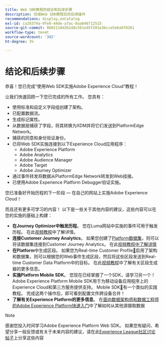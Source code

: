 ```yaml
---
title: Web SDK教程的结论和后续步骤
description: 完成Web SDK教程后的后续操作
recommendations: display,noCatalog
exl-id: ca28374a-9fe0-44de-a7ac-0aa046712515
source-git-commit: 8602110d2b2ddc561e45f201e3bcce5e6a6f8261
workflow-type: tm+mt
source-wordcount: '382'
ht-degree: 3%

---
```


# 结论和后续步骤

恭喜！您已完成“使用Web SDK实施Adobe Experience Cloud”教程！

让我们快速回顾一下您已完成的所有工作。 您具有：

* 使用标准和自定义字段组创建了架构。
* 已配置数据流。
* 生成标记属性。
* 从数据层捕获了字段，将其转换为XDM并将它们发送到PlatformEdge Network。
* 捕获的同意和身份验证身份。
* 已将Web SDK实施连接到以下Experience Cloud应用程序：
   * Adobe Experience Platform
   * Adobe Analytics
   * Adobe Audience Manager
   * Adobe Target
   * Adobe Journey Optimizer
* 通过事件转发将数据从PlatformEdge Network转发到Web挂接。
* 已使用Adobe Experience Platform Debugger验证实施。

您已准备好开始历程的下一阶段 — 在自己的网站上实施Adobe Experience Cloud！

而且还有更多可学习的内容！ 以下是一些关于其他内容的建议，这些内容可以在您的实施的基础上构建：


* **在Journey Optimizer中触发历程**。 您在Luma网站中实施的事件可用于触发历程。 在此[视频教程](https://experienceleague.adobe.com/zh-hans/docs/journey-optimizer-learn/tutorials/create-journeys/use-case-transactional-journey)中了解详情。
* **连接Customer Journey Analytics**。 如果您创建了[Platform数据集](setup-experience-platform.md)，则可以将该数据集连接到Customer Journey Analytics。 在此[视频教程中了解详情](https://experienceleague.adobe.com/zh-hans/docs/customer-journey-analytics-learn/tutorials/connections/connecting-customer-journey-analytics-to-data-sources-in-platform)
* **在Platform**&#x200B;中生成区段。 如果您为Real-time Customer Profile[&#128279;](setup-experience-platform.md)启用了架构和数据集，则可以根据您的Web事件生成区段，然后将这些区段发送到Real-time Customer Data Platform中的目标。 在此[视频教程](https://experienceleague.adobe.com/zh-hans/docs/platform-learn/tutorials/audiences/create-audiences)中了解有关区段生成器的更多信息。
* **实施Platform Mobile SDK**。 您现在已经掌握了一个SDK，请学习另一个！ Adobe Experience Platform Mobile SDK用于为移动设备应用程序上的Experience Cloud和第三方服务提供支持。 Mobile SDK[&#128279;](https://experienceleague.adobe.com/zh-hans/docs/platform-learn/implement-mobile-sdk/overview)有一个类似的实践教程。 完成这两个操作后，即可看到配置文件跨设备合并！
* **了解有关Experience Platform的更多信息**。 在[面向数据架构师和数据工程师的Adobe Experience Platform快速入门](https://experienceleague.adobe.com/zh-hans/docs/platform-learn/getting-started-for-data-architects-and-data-engineers/overview)中了解如何从其他源摄取数据


>[!NOTE]
>
>感谢您投入时间学习Adobe Experience Platform Web SDK。 如果您有疑问、希望分享一般反馈或有关于未来内容的建议，请在此[Experience League社区讨论帖子](https://experienceleaguecommunities.adobe.com/t5/adobe-experience-platform-data/tutorial-discussion-implement-adobe-experience-cloud-with-web/td-p/444996)上分享这些内容
